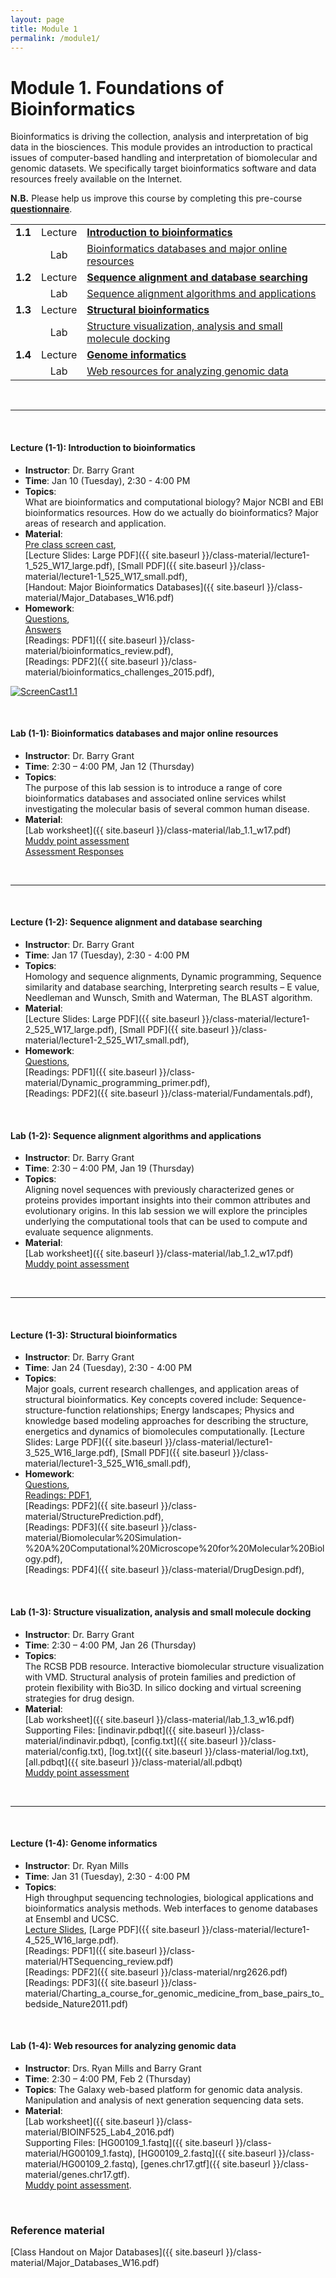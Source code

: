 ```yaml
---
layout: page
title: Module 1
permalink: /module1/
---
```



# Module 1. Foundations of Bioinformatics

Bioinformatics is driving the collection, analysis and interpretation of big data in the biosciences.  This module provides an introduction to practical issues of computer-based handling and interpretation of biomolecular and genomic datasets.  We specifically target bioinformatics software and data resources freely available on the Internet.


  
**N.B.**  Please help us improve this course by completing this pre-course [**questionnaire**](http://tinyurl.com/bioinf525-questions). 


|         |         |                          | 
| :-----: |:-------:| :----------------------- | 
| **1.1** | Lecture | [**Introduction to bioinformatics**](#1.1) | 
|         | Lab     | [Bioinformatics databases and major online resources](#1.1) | 
| **1.2** | Lecture | [**Sequence alignment and database searching**](#1.2)  | 
|         | Lab     | [Sequence alignment algorithms and applications](#1.2) | 
| **1.3** | Lecture | [**Structural bioinformatics**](#1.3)      | 
|         | Lab     | [Structure visualization, analysis and small molecule docking](#1.3) | 
| **1.4** | Lecture | [**Genome informatics**](#1.4)             | 
|         | Lab     | [Web resources for analyzing genomic data](#1.4)  | 

<br>

---
<a name="1.1"></a>
<br>

#### Lecture (1-1):	**Introduction to bioinformatics**  
- **Instructor**: 	Dr. Barry Grant  
- **Time**: 		Jan 10 (Tuesday), 2:30 - 4:00 PM  
- **Topics**:  
What are bioinformatics and computational biology?  Major NCBI and EBI bioinformatics resources.  How do we actually do bioinformatics?  Major areas of research and application.  
- **Material**:  
[Pre class screen cast](https://vimeo.com/151178510),  
[Lecture Slides: Large PDF]({{ site.baseurl }}/class-material/lecture1-1_525_W17_large.pdf), [Small PDF]({{ site.baseurl }}/class-material/lecture1-1_525_W17_small.pdf),  
[Handout: Major Bioinformatics Databases]({{ site.baseurl }}/class-material/Major_Databases_W16.pdf)  
- **Homework**:  
[Questions](https://docs.google.com/forms/d/1OZIgvobpGWRFajUXbW5mgbDtthacMcK4BK-0_4zwHME/viewform),  
[Answers](https://docs.google.com/forms/d/1OZIgvobpGWRFajUXbW5mgbDtthacMcK4BK-0_4zwHME/viewanalytics)  
[Readings: PDF1]({{ site.baseurl }}/class-material/bioinformatics_review.pdf),  
[Readings: PDF2]({{ site.baseurl }}/class-material/bioinformatics_challenges_2015.pdf),  

  

[![ScreenCast1.1](http://i.imgur.com/B9ev2Hq.png)](https://vimeo.com/151178510 "Welcome ScreenCast - Click to Watch!")

<br>

#### Lab (1-1): 	**Bioinformatics databases and major online resources**  
- **Instructor**: 	Dr. Barry Grant  
- **Time**: 		2:30 – 4:00 PM, Jan 12 (Thursday)  
- **Topics**:  
The purpose of this lab session is to introduce a range of core bioinformatics databases and associated online services whilst investigating the molecular basis of several common human disease.  
- **Material**:  
[Lab worksheet]({{ site.baseurl }}/class-material/lab_1.1_w17.pdf)  
[Muddy point assessment](http://tinyurl.com/bioinf525-lab1)  
[Assessment Responses](https://docs.google.com/forms/d/1dsHY-N7ARbnzkvNR15mkkHol32KmflmZE7iI7EObNhQ/viewanalytics#start=publishanalytics)  

<br>

---
<a name="1.2"></a>
<br>

#### Lecture (1-2): **Sequence alignment and database searching** 
- **Instructor**: 	Dr. Barry Grant  
- **Time**: 		Jan 17 (Tuesday), 2:30 - 4:00 PM  
- **Topics**:  
Homology and sequence alignments, Dynamic programming, Sequence similarity and database searching, Interpreting search results – E value, Needleman and Wunsch, Smith and Waterman, The BLAST algorithm.
- **Material**:  
[Lecture Slides: Large PDF]({{ site.baseurl }}/class-material/lecture1-2_525_W17_large.pdf), [Small PDF]({{ site.baseurl }}/class-material/lecture1-2_525_W17_small.pdf),  
- **Homework**:  
[Questions](https://docs.google.com/forms/d/1AFsMMV26wq_2k0AKQ0p5A7KFdSts1H8tOhkdoV3TUq8/viewform),  
[Readings: PDF1]({{ site.baseurl }}/class-material/Dynamic_programming_primer.pdf),  
[Readings: PDF2]({{ site.baseurl }}/class-material/Fundamentals.pdf),   

<!--- [Answers](https://ctools.umich.edu/access/content/group/cd806bd4-a051-4873-9be1-4a158109a66b/Background_Reading/Bioinf525_HomeWork_1.2_W16.pdf)  
-->


<br>

#### Lab (1-2): 	**Sequence alignment algorithms and applications**  
- **Instructor**: 	Dr. Barry Grant  
- **Time**: 		2:30 – 4:00 PM, Jan 19 (Thursday)  
- **Topics**:  
Aligning novel sequences with previously characterized genes or proteins provides important insights into their common attributes and evolutionary origins. In this lab session we will explore the principles underlying the computational tools that can be used to compute and evaluate sequence alignments.  
- **Material**:  
[Lab worksheet]({{ site.baseurl }}/class-material/lab_1.2_w17.pdf)  
[Muddy point assessment](https://docs.google.com/forms/d/1yseKhk9YbvtU1Q4OMAc1S7USCpgQcCV5NrGyBNP3Izc/viewform)  
<br>

---
<a name="1.3"></a>
<br>


#### Lecture (1-3): **Structural bioinformatics**  
- **Instructor**: 	Dr. Barry Grant  
- **Time**: 		Jan 24 (Tuesday), 2:30 - 4:00 PM  
- **Topics**:  
Major goals, current research challenges, and application areas of structural bioinformatics. Key concepts covered include: Sequence-structure-function relationships; Energy landscapes; Physics and knowledge based modeling approaches for describing the structure, energetics and dynamics of biomolecules computationally. 
[Lecture Slides: Large PDF]({{ site.baseurl }}/class-material/lecture1-3_525_W16_large.pdf), [Small PDF]({{ site.baseurl }}/class-material/lecture1-3_525_W16_small.pdf),  
- **Homework**:  
[Questions](https://docs.google.com/forms/d/19qbgDeSSkQ1532wKStlgOyBM7mxCoOYi8OyQEsLe38o/viewform),  
[Readings: PDF1](http://bioinformatics.oxfordjournals.org/content/early/2014/12/06/bioinformatics.btu769.full.pdf),  
[Readings: PDF2]({{ site.baseurl }}/class-material/StructurePrediction.pdf),   
[Readings: PDF3]({{ site.baseurl }}/class-material/Biomolecular%20Simulation-%20A%20Computational%20Microscope%20for%20Molecular%20Biology.pdf),  
[Readings: PDF4]({{ site.baseurl }}/class-material/DrugDesign.pdf),   

<!--- [Answers](https://docs.google.com/forms/d/19qbgDeSSkQ1532wKStlgOyBM7mxCoOYi8OyQEsLe38o/viewanalytics), [Answers with annotation]({{ site.baseurl }}/class-material/Bioinf525_HomeWork_1.3_W16.pdf),
-->



<br>

#### Lab (1-3): 	**Structure visualization, analysis and small molecule docking**  
- **Instructor**: 	Dr. Barry Grant  
- **Time**: 2:30 – 4:00 PM, Jan 26 (Thursday)  
- **Topics**:  
The RCSB PDB resource.  Interactive biomolecular structure visualization with VMD.  Structural analysis of protein families and prediction of protein flexibility with Bio3D.  In silico docking and virtual screening strategies for drug design.
- **Material**:  
[Lab worksheet]({{ site.baseurl }}/class-material/lab_1.3_w16.pdf)  
Supporting Files: [indinavir.pdbqt]({{ site.baseurl }}/class-material/indinavir.pdbqt), 
[config.txt]({{ site.baseurl }}/class-material/config.txt), 
[log.txt]({{ site.baseurl }}/class-material/log.txt), 
[all.pdbqt]({{ site.baseurl }}/class-material/all.pdbqt)  
[Muddy point assessment](https://docs.google.com/forms/d/1D4lQC8m3UQmtaC-PWTJs2y9SBIU100cP2HWBsBP3jg8/viewform)  
<br>

---
<a name="1.4"></a>
<br>

#### Lecture (1-4): **Genome informatics**  
- **Instructor**: 	Dr. Ryan Mills  
- **Time**: 		Jan 31 (Tuesday), 2:30 - 4:00 PM  
- **Topics**:  
High throughput sequencing technologies, biological applications and bioinformatics analysis methods.  Web interfaces to genome databases at Ensembl and UCSC.  
[Lecture Slides](https://umich.app.box.com/s/0bn5g88v6xp9id6d3j595b22ukb71uvm), 
[Large PDF]({{ site.baseurl }}/class-material/lecture1-4_525_W16_large.pdf).  
[Readings: PDF1]({{ site.baseurl }}/class-material/HTSequencing_review.pdf)  
[Readings: PDF2]({{ site.baseurl }}/class-material/nrg2626.pdf)  
[Readings: PDF3]({{ site.baseurl }}/class-material/Charting_a_course_for_genomic_medicine_from_base_pairs_to_bedside_Nature2011.pdf)  

<br>

#### Lab (1-4): 	**Web resources for analyzing genomic data** 
- **Instructor**: 	Drs. Ryan Mills and Barry Grant
- **Time**: 		2:30 – 4:00 PM, Feb 2 (Thursday) 
- **Topics**:
The Galaxy web-based platform for genomic data analysis. Manipulation and analysis of next generation sequencing data sets.
- **Material**:  
[Lab worksheet]({{ site.baseurl }}/class-material/BIOINF525_Lab4_2016.pdf)  
Supporting Files: [HG00109_1.fastq]({{ site.baseurl }}/class-material/HG00109_1.fastq), [HG00109_2.fastq]({{ site.baseurl }}/class-material/HG00109_2.fastq), [genes.chr17.gtf]({{ site.baseurl }}/class-material/genes.chr17.gtf).  
[Muddy point assessment](https://docs.google.com/forms/d/1tS53PWllOQbMYZl7Z19pZB1iyBs1JSpYo2y1V_Hfi0s/viewform).  


<br>

### Reference material
[Class Handout on Major Databases]({{ site.baseurl }}/class-material/Major_Databases_W16.pdf)
<!--- files dont exist yet...
[Slides-2.1]()
[Slides-2.2]()
-->

